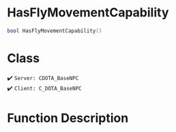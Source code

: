 # HasFlyMovementCapability
```lua
bool HasFlyMovementCapability()
```
# Class
✔️ `Server: CDOTA_BaseNPC`  
✔️ `Client: C_DOTA_BaseNPC`  

# Function Description

